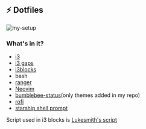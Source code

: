 ## ⚡ Dotfiles

![my-setup](https://raw.githubusercontent.com/tsjazil/dotfiles/master/gallery/navytheme.png)
### What's in it?
* [i3](https://github.com/i3/i3)
* [i3 gaps](https://github.com/Airblader/i3)
* [i3blocks](https://github.com/vivien/i3blocks)
* bash
* [ranger](https://github.com/ranger/ranger)
* [Neovim](https://github.com/neovim/neovim)
* [bumblebee-status](https://github.com/tobi-wan-kenobi/bumblebee-status)(only themes added in my repo)
* [rofi](https://github.com/davatorium/rofi)
* [starship shell prompt](https://github.com/starship/starship)

Script used in i3 blocks is [Lukesmith's script](https://github.com/LukeSmithxyz/voidrice/tree/master/.local/bin/statusbar)

